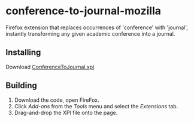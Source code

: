 # conference-to-journal-mozilla

Firefox extension that replaces occurrences of 'conference' with 'journal', instantly transforming any given academic conference into a journal.

## Installing

Download [ConferenceToJournal.xpi](https://github.com/jvilk/conference-to-journal-mozilla/blob/master/ConferenceToJournal.xpi?raw=true)


## Building

1. Download the code, open FireFox.
2. Click *Add-ons* from the *Tools* menu and select the *Extensions* tab.
3. Drag-and-drop the XPI file onto the page.
